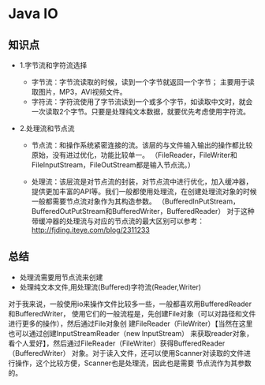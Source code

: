 
# Java IO

## 知识点
- 1.字节流和字符流选择
    - 字节流：字节流读取的时候，读到一个字节就返回一个字节；  主要用于读取图片，MP3，AVI视频文件。
    - 字符流：字符流使用了字节流读到一个或多个字节，如读取中文时，就会一次读取2个字节。只要是处理纯文本数据，就要优先考虑使用字符流。

 
- 2.处理流和节点流
    - 节点流：和操作系统紧密连接的流。该层的与文件输入输出的操作都比较原始，没有进过优化，功能比较单一。
（FileReader，FileWriter和FileInputStream，FileOutStream都是输入节点流。）
 
    - 处理流：该层流是对节点流的封装，对节点流中进行优化，加入缓冲器，提供更加丰富的API等。我们一般都使用处理流，在创建处理流对象的时候一般都需要节点流对象作为其构造参数。
（BufferedInPutStream，BufferedOutPutStream和BufferedWriter，BufferedReader）
对于这种带缓冲器的处理流与对应的节点流的最大区别可以参考：http://fjding.iteye.com/blog/2311233


## 总结

- 处理流需要用节点流来创建 
- 处理纯文本文件,用处理流(Buffered)字符流(Reader,Writer)


 对于我来说，一般使用io来操作文件比较多一些，一般都喜欢用BufferedReader和BufferedWriter，
 使用它们的一般流程是，先创建File对象（可以对路径和文件进行更多的操作），然后通过File对象创
 建FileReader（FileWriter）【当然在这里也可以通过创建InputStreamReader（new InputStream）
 来获取reader对象，看个人爱好】，然后通过FileReader（FileWriter）获得BufferedReader（BufferedWriter）
 对象。对于读入文件，还可以使用Scanner对读取的文件进行操作，这个比较方便，Scanner也是处理流，因此也是需要
 节点流作为其参数的。